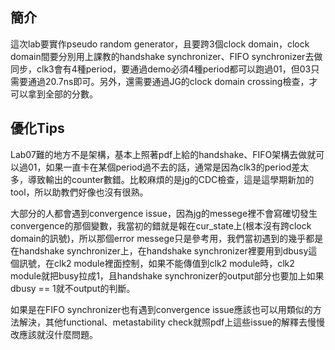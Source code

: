 ## 簡介
這次lab要實作pseudo random generator，且要跨3個clock domain，clock domain間要分別用上課教的handshake synchronizer、FIFO synchronizer去做同步，clk3會有4種period，要通過demo必須4種period都可以跑過01，但03只需要通過20.7ns即可。另外，還需要通過JG的clock domain crossing檢查，才可以拿到全部的分數。

## 優化Tips
Lab07難的地方不是架構，基本上照著pdf上給的handshake、FIFO架構去做就可以過01，如果一直卡在某個period過不去的話，通常是因為clk3的period差太多，導致輸出的counter數錯。比較麻煩的是jg的CDC檢查，這是這學期新加的tool，所以助教們好像也沒有很熟。

大部分的人都會遇到convergence issue，因為jg的messege裡不會寫確切發生convergence的那個變數，我當初的錯就是報在cur_state上(根本沒有跨clock domain的訊號)，所以那個error messege只是參考用，我們當初遇到的幾乎都是在handshake synchronizer上，在handshake synchronizer裡要用到dbusy這個訊號，在clk2 module裡面控制，如果不能傳值到clk2 module時，clk2 module就把busy拉成1，且handshake synchronizer的output部分也要加上如果dbusy == 1就不output的判斷。

如果是在FIFO synchronizer也有遇到convergence issue應該也可以用類似的方法解決，其他functional、metastability check就照pdf上這些issue的解釋去慢慢改應該就沒什麼問題。


